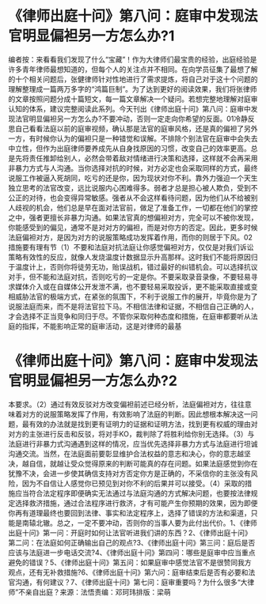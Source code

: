 # 《律师出庭十问》第八问：庭审中发现法官明显偏袒另一方怎么办?1

编者按：来看看我们发现了什么“宝藏”！作为大律师们最宝贵的经验，出庭经验是许多青年律师最想知道的，但每个人的关注点并不相同。在向学员征集了最想了解的十个相关问题后，张健律师针对性地进行了需求提炼，将自己对于这十个问题的理解整理成一篇两万多字的“鸿篇巨制”。为了达到更好的阅读效果，我们将张律师的文章按照问题分成十篇短文，每一篇文章解决一个疑问。若想完整地理解对庭审认知的体系，建议完整阅读此系列。今天刊出《律师出庭十问》第八问：庭审中发现法官明显偏袒另一方怎么办?不要冲动，否则一定走向你希望的反面。01冷静反思自己看看法庭以前的庭审视频，确认那是法官的庭审风格，还是真的偏袒了另外一方，有时候你认为的偏袒只是一种错觉和误解。不排除个别法官在庭审中会失去中立性，但作为出庭律师要养成先从自身找原因的习惯，改变自己的效率更高。总是先将责任推卸给别人，必然会带着敌对情绪进行决策和选择，这样就不会再采用非暴力方式与人沟通。当你选择对抗的时候，对方必定也会采取同样的方式，最终说服工作被逼入死胡同，吃亏的还是你，因为现状对你不利。靠外力强迫一个天生独立思考的法官改变，远比说服内心困难得多。弱者才总是担心被人欺负，受到不公正的对待，也会变得异常敏感。强者从不会这样看待问题，因为他们从不给被别人歧视的机会，他们总是早在面对法官前，做足了准备工作，一切都在他们的掌控之中，强者更擅长非暴力沟通。如果法官真的想偏袒对方，完全可以不被你发现，你能感受到的偏见，通常不是对对方的偏袒，而是对你方的否定。因此，更多时候法庭偏袒对方，是因为对方的说服策略成功发挥着作用，而你的则居于下风。02措施要有理有节（1）不要和法庭对抗法庭让你感觉偏袒对方，仅仅是对我们诉讼策略有效性的反应，就像人发烧温度计数据显示升高那样。这时我们不能将原因归于温度计上，否则你将徒劳无功，贻误战机，错过最好的纠错机会。可以选择抗议对手，但不能和法庭对抗，否则吃亏的一定是你。不要采取录音录像，不要轻易寻求媒体介入或在自媒体公开发泄不满，也不要轻易采取投诉，更不能采取直接或变相威胁法官的极端方式，在紧张的氛围下，不利于说服工作的展开，毕竟你是为了说服法庭而来，而不是将法官拉下马。不相信法律和证据，不相信自己正确的人，才会选择不正当竞争和同归于尽。不管你采取何种态度和措施，在庭审都要听从法庭的指挥，不能影响正常的庭审活动，这是对律师的最基

# 《律师出庭十问》第八问：庭审中发现法官明显偏袒另一方怎么办?2

本要求。（2）通过有效反驳对方改变偏袒前述已经分析，法庭偏袒对方，往往意味着对方的说服策略发挥了作用，有效影响了法庭的判断。因此想根本解决这一问题，最有效的办法就是找到更有证明力的证据和证明方法，找到更有权威的理由对对方的主张进行反击和反驳，将对手KO，裁判除了将胜利给你别无选择。（3）与法庭进行非暴力式沟通遇到这样的情况，应当优先选择非暴力方式与法庭进行坦诚沟通交流。当然，在法庭面前要彰显维护合法权益的意志和决心，你的意志越坚决，越自信，就越让受众觉得原来的判断可能真的存在问题。如果法庭感觉到你在犹豫不决，会进一步使其确信支持对方否定你方是正确的，不采信你的主张没有风险，因为不自信让人感觉你已预见到对你不利的后果并可以接受。（4）采取的措施应当符合法定程序即便确实无法通过与法庭沟通的方式解决问题，也要按法律规定选择救济措施，通过合法程序进行救济，才有可能产生你预期的效果，因为即便你再有道理最终也要回到法律、事实和法定程序上，选择了错误的方法和渠道，只能是南辕北辙。总之，一定不要冲动，否则你的当事人要为此付出代价。1、《律师出庭十问》第一问：开庭时如何让法官听进我们讲的东西？2、《律师出庭十问》第二问：在法庭如何正确输出自己的观点?3、《律师出庭十问》第三问：庭后是否应该与法庭进一步电话交流?4、《律师出庭十问》第四问：哪些是庭审中应当重点避免的错误？5、《律师出庭十问》第五问：如果庭审中感觉法官不是很赞同我方观点，还有无补救措施?6、《律师出庭十问》第六问：庭审结束后是否有必要和法官沟通，有何建议？7、《律师出庭十问》第七问：庭审重要吗？为什么很多“大律师”不亲自出庭？来源：法悟责编：邓珂玮排版：梁萌

